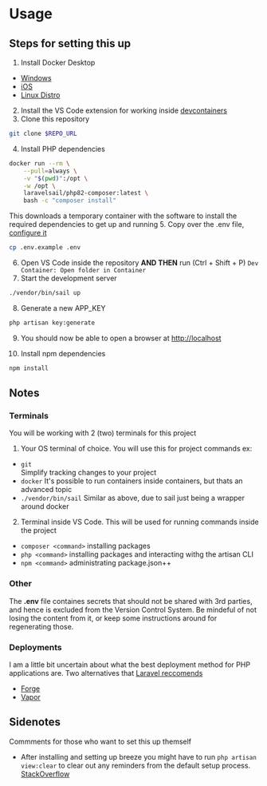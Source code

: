 # Usage

## Steps for setting this up

1. Install Docker Desktop
  - [Windows](https://docs.docker.com/desktop/install/windows-install/)
  - [iOS](https://docs.docker.com/desktop/install/mac-install/)
  - [Linux Distro](https://docs.docker.com/desktop/install/linux-install/)
2. Install the VS Code extension for working inside [devcontainers](https://marketplace.visualstudio.com/items?itemName=ms-vscode-remote.remote-containers)
3. Clone this repository
```sh
git clone $REPO_URL
```
4. Install PHP dependencies
```sh
docker run --rm \
    --pull=always \
    -v "$(pwd)":/opt \
    -w /opt \
    laravelsail/php82-composer:latest \
    bash -c "composer install"
```
This downloads a temporary container with the software to install the required dependencies to get up and running
5. Copy over the .env file, [configure it](https://laravel.com/docs/10.x/configuration#introduction)
```sh
cp .env.example .env
```
6. Open VS Code inside the repository **AND THEN** run (Ctrl + Shift + P) ```Dev Container: Open folder in Container```
7. Start the development server
```sh
./vendor/bin/sail up
```
8. Generate a new APP_KEY
```sh
php artisan key:generate
```
9. You should now be able to open a browser at [http://localhost](http://localhost)

10. Install npm dependencies
```sh
npm install
```

## Notes

### Terminals

You will be working with 2 (two) terminals for this project

1. Your OS terminal of choice. You will use this for project commands ex:
  - ```git``` <br>
    Simplify tracking changes to your project
  - ```docker```
    It's possible to run containers inside containers, but thats an advanced topic
  - ```./vendor/bin/sail```
    Similar as above, due to sail just being a wrapper around docker

2. Terminal inside VS Code. This will be used for running commands inside the project
  - ```composer <command>``` installing packages
  - ```php <command>``` installing packages and interacting withg the artisan CLI
  - ```npm <command>``` administrating package.json++

### Other

The **.env** file containes secrets that should not be shared with 3rd parties, and hence is excluded from the Version Control System. Be mindeful of not losing the content from it, or keep some instructions around for regenerating those.

### Deployments

I am a little bit uncertain about what the best deployment method for PHP applications are.
Two alternatives that [Laravel reccomends](https://laravel.com/docs/10.x/deployment)

- [Forge](https://forge.laravel.com/#pricing)
- [Vapor](https://vapor.laravel.com/)

## Sidenotes

Commments for those who want to set this up themself

- After installing and setting up breeze you might have to run ```php artisan view:clear``` to clear out any reminders from the default setup process. [StackOverflow](https://stackoverflow.com/a/72821399)